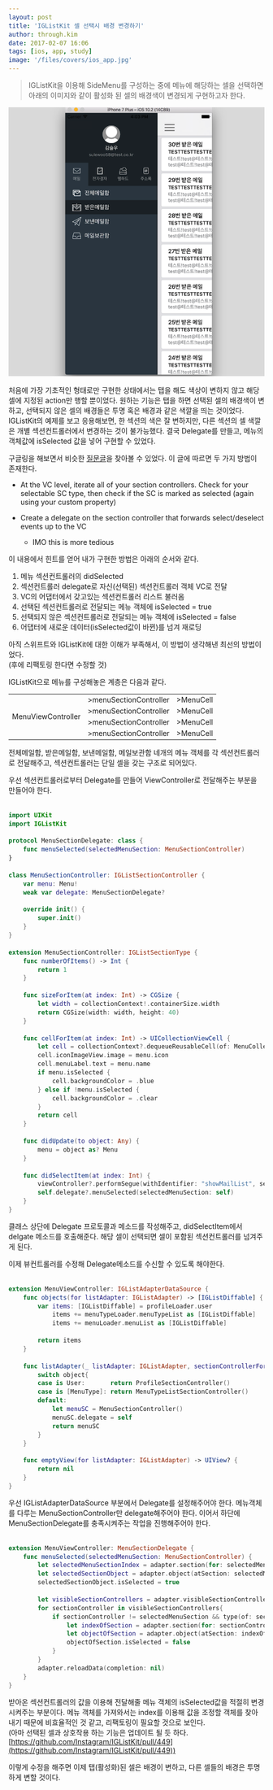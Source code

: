 ```yaml
---
layout: post
title: 'IGListKit 셀 선택시 배경 변경하기'
author: through.kim
date: 2017-02-07 16:06
tags: [ios, app, study]
image: '/files/covers/ios_app.jpg'
---
```


> IGListKit을 이용해 SideMenu를 구성하는 중에 메뉴에 해당하는 셀을 선택하면 아래의 이미지와 같이 활성화 된 셀의 배경색이 변경되게 구현하고자 한다.

![사이드 메뉴 구현](/files/iglistkit/sideMenuImg.png)

처음에 가장 기초적인 형태로만 구현한 상태에서는 탭을 해도 색상이 변하지 않고 해당 셀에 지정된 action만 행할 뿐이었다. 원하는 기능은 탭을 하면 선택된 셀의 배경색이 변하고, 선택되지 않은 셀의 배경들은 투명 혹은 배경과 같은 색깔을 띄는 것이었다. IGListKit의 예제를 보고 응용해보면, 한 섹션의 색은 잘 변하지만, 다른 섹션의 셀 색깔은 개별 섹션컨트롤러에서 변경하는 것이 불가능했다. 결국 Delegate를 만들고, 메뉴의 객체값에 isSelected 값을 넣어 구현할 수 있었다.  
  
구글링을 해보면서 비슷한 [질문글](https://github.com/Instagram/IGListKit/issues/184)을 찾아볼 수 있었다. 이 글에 따르면 두 가지 방법이 존재한다.

 - At the VC level, iterate all of your section controllers. Check for your selectable SC type, then check if the SC is marked as selected (again using your custom property)  
 
 - Create a delegate on the section controller that forwards select/deselect events up to the VC  
    - IMO this is more tedious

이 내용에서 힌트를 얻어 내가 구현한 방법은 아래의 순서와 같다.

 1. 메뉴 섹션컨트롤러의 didSelected 
 2. 섹션컨트롤러 delegate로 자신(선택된) 섹션컨트롤러 객체 VC로 전달 
 3. VC의 어댑터에서 갖고있는 섹션컨트롤러 리스트 불러옴 
 4. 선택된 섹션컨트롤러로 전달되는 메뉴 객체에 isSelected = true 
 5. 선택되지 않은 섹션컨트롤러로 전달되는 메뉴 객체에 isSelected = false
 6. 어댑터에 새로운 데이터(isSelected값이 바뀐)를 넘겨 재로딩

아직 스위프트와 IGListKit에 대한 이해가 부족해서, 이 방법이 생각해낸 최선의 방법이었다.  
(후에 리팩토링 한다면 수정할 것)

IGListKit으로 메뉴를 구성해놓은 계층은 다음과 같다.

<table>
<tr>
    <td rowspan="4">MenuViewController</td>
    <td>>menuSectionController</td>
    <td>>MenuCell</td>
</tr>
<tr>
    <td>>menuSectionController</td>
    <td>>MenuCell</td>
</tr>
<tr>
    <td>>menuSectionController</td>
    <td>>MenuCell</td>
</tr>
<tr>
    <td>>menuSectionController</td>
    <td>>MenuCell</td>
</tr>
</table>

전체메일함, 받은메일함, 보낸메일함, 메일보관함 네개의 메뉴 객체를 각 섹션컨트롤러로 전달해주고, 섹션컨트롤러는 단일 셀을 갖는 구조로 되어있다.

우선 섹션컨트롤러로부터 Delegate를 만들어 ViewController로 전달해주는 부분을 만들어야 한다.

```swift

import UIKit
import IGListKit

protocol MenuSectionDelegate: class {
    func menuSelected(selectedMenuSection: MenuSectionController)
}

class MenuSectionController: IGListSectionController {
    var menu: Menu!
    weak var delegate: MenuSectionDelegate?
    
    override init() {
        super.init()
    }
}

extension MenuSectionController: IGListSectionType {
    func numberOfItems() -> Int {
        return 1
    }
    
    func sizeForItem(at index: Int) -> CGSize {
        let width = collectionContext!.containerSize.width
        return CGSize(width: width, height: 40)
    }
    
    func cellForItem(at index: Int) -> UICollectionViewCell {
        let cell = collectionContext?.dequeueReusableCell(of: MenuCollectionViewCell.self, for: self, at: index) as! MenuCollectionViewCell
        cell.iconImageView.image = menu.icon
        cell.menuLabel.text = menu.name
        if menu.isSelected {
            cell.backgroundColor = .blue
        } else if !menu.isSelected {
            cell.backgroundColor = .clear
        }
        return cell
    }
    
    func didUpdate(to object: Any) {
        menu = object as? Menu
    }
    
    func didSelectItem(at index: Int) {
        viewController?.performSegue(withIdentifier: "showMailList", sender: menu.type)
        self.delegate?.menuSelected(selectedMenuSection: self)
    }
}

```

클래스 상단에 Delegate 프로토콜과 메소드를 작성해주고, didSelectItem에서 delgate 메소드를 호출해준다. 해당 셀이 선택되면 셀이 포함된 섹션컨트롤러를 넘겨주게 된다.

이제 뷰컨트롤러를 수정해 Delegate메소드를 수신할 수 있도록 해야한다.

```swift

extension MenuViewController: IGListAdapterDataSource {
    func objects(for listAdapter: IGListAdapter) -> [IGListDiffable] {
        var items: [IGListDiffable] = profileLoader.user
            items += menuTypeLoader.menuTypeList as [IGListDiffable]
            items += menuLoader.menuList as [IGListDiffable]
        
        return items
    }
    
    func listAdapter(_ listAdapter: IGListAdapter, sectionControllerFor object: Any) -> IGListSectionController {
        switch object{
        case is User:       return ProfileSectionController()
        case is [MenuType]: return MenuTypeListSectionController()
        default:
            let menuSC = MenuSectionController()
            menuSC.delegate = self
            return menuSC
        }
    }
    
    func emptyView(for listAdapter: IGListAdapter) -> UIView? {
        return nil
    }
}

```

우선 IGListAdapterDataSource 부분에서 Delegate를 설정해주어야 한다. 메뉴객체를 다루는 MenuSectionController만 delegate해주어야 한다. 이어서 하단에 MenuSectionDelegate를 충족시켜주는 작업을 진행해주어야 한다.


```swift

extension MenuViewController: MenuSectionDelegate {
    func menuSelected(selectedMenuSection: MenuSectionController) {
        let selectedMenuSectionIndex = adapter.section(for: selectedMenuSection)
        let selectedSectionObject = adapter.object(atSection: selectedMenuSectionIndex) as! Menu
        selectedSectionObject.isSelected = true
        
        let visibleSectionControllers = adapter.visibleSectionControllers()
        for sectionController in visibleSectionControllers{
            if sectionController != selectedMenuSection && type(of: sectionController) == MenuSectionController.self{
                let indexOfSection = adapter.section(for: sectionController)
                let objectOfSection = adapter.object(atSection: indexOfSection) as! Menu
                objectOfSection.isSelected = false
            }
        }
        adapter.reloadData(completion: nil)
    }
}

```

받아온 섹션컨트롤러의 값을 이용해 전달해줄 메뉴 객체의 isSelected값을 적절히 변경시켜주는 부분이다. 
메뉴 객체를 가져와서는 index를 이용해 값을 조정할 객체를 찾아내기 때문에 비효율적인 것 같고, 리팩토링이 필요할 것으로 보인다.  
(아마 선택된 셀과 상호작용 하는 기능은 업데이트 될 듯 하다. [https://github.com/Instagram/IGListKit/pull/449](https://github.com/Instagram/IGListKit/pull/449))

이렇게 수정을 해주면 이제 탭(활성화)된 셀은 배경이 변하고, 다른 셀들의 배경은 투명하게 변할 것이다.


